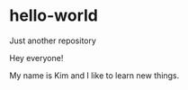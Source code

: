 # hello-world
Just another repository

Hey everyone!

My name is Kim and I like to learn new things.
